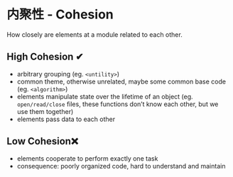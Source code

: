 # 内聚性 - Cohesion

How closely are elements at a module related to each other.

## High Cohesion ✔

* arbitrary grouping (eg. `<untility>`)
* common theme, otherwise unrelated, maybe some common base code (eg. `<algorithm>`)
* elements manipulate state over the lifetime of an object (eg. `open/read/close` files, these functions don’t know each other, but we use them together)
* elements pass data to each other

## Low Cohesion❌

* elements cooperate to perform exactly one task
* consequence: poorly organized code, hard to understand and maintain